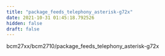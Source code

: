 ```yaml
---
title: "package_feeds_telephony_asterisk-g72x"
date: 2021-10-31 01:45:18.792526
hidden: false
draft: false
---
```


bcm27xx/bcm2710/package_feeds_telephony_asterisk-g72x

